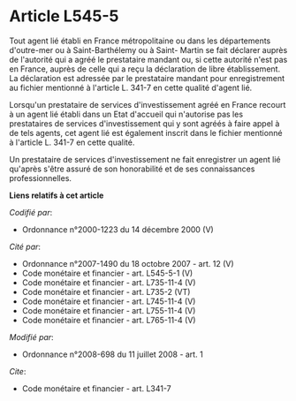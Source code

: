 # Article L545-5

Tout agent lié établi en France métropolitaine ou dans les     départements d'outre-mer ou à Saint-Barthélemy ou à Saint-
Martin se fait déclarer auprès de l'autorité qui a agréé le prestataire mandant ou, si cette autorité n'est pas en France,
auprès de celle qui a reçu la déclaration de libre établissement. La déclaration est adressée par le prestataire mandant pour
enregistrement au fichier mentionné à l'article L. 341-7 en cette qualité d'agent lié. 

Lorsqu'un prestataire de services d'investissement agréé en France recourt à un agent lié établi dans un Etat d'accueil qui
n'autorise pas les prestataires de services d'investissement qui y sont agréés à faire appel à de tels agents, cet agent lié
est également inscrit dans le fichier mentionné à l'article L. 341-7 en cette qualité. 

Un prestataire de services d'investissement ne fait enregistrer un agent lié qu'après s'être assuré de son honorabilité et de
ses connaissances professionnelles.

**Liens relatifs à cet article**

_Codifié par_:

  - Ordonnance n°2000-1223 du 14 décembre 2000 (V)

_Cité par_:

  - Ordonnance n°2007-1490 du 18 octobre 2007 - art. 12 (V)
  - Code monétaire et financier - art. L545-5-1 (V)
  - Code monétaire et financier - art. L735-11-4 (V)
  - Code monétaire et financier - art. L735-2 (VT)
  - Code monétaire et financier - art. L745-11-4 (V)
  - Code monétaire et financier - art. L755-11-4 (V)
  - Code monétaire et financier - art. L765-11-4 (V)

_Modifié par_:

  - Ordonnance n°2008-698 du 11 juillet 2008 - art. 1

_Cite_:

  - Code monétaire et financier - art. L341-7
